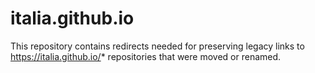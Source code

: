 # italia.github.io

This repository contains redirects needed for preserving legacy links to https://italia.github.io/* repositories that were moved or renamed.
